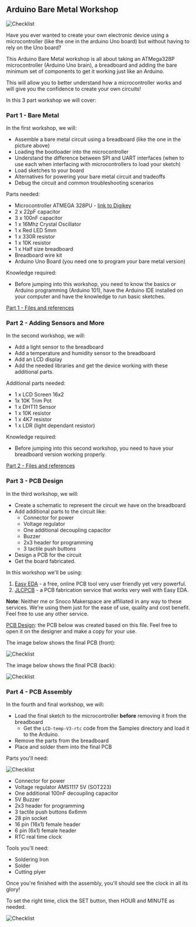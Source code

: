 ## Arduino Bare Metal Workshop

![Checklist](Images/breadboard-small.png)

Have you ever wanted to create your own electronic device using a microcontroller (like the one in the arduino Uno board) but without having to rely on the Uno board?

This Arduino Bare Metal workshop is all about taking an ATMega328P microcontroller (Arduino Uno brain), a breadboard and adding the bare minimum set of components to get it working just like an Arduino.

This will allow you to better understand how a microcontroller works and will give you the confidence to create your own circuits!

In this 3 part workshop we will cover:

### Part 1 - Bare Metal

In the first workshop, we will:

- Assemble a bare metal circuit using a breadboard (like the one in the picture above)
- Loading the bootloader into the microcontroller 
- Understand the difference between SPI and UART interfaces (when to use each when interfacing with microcontrollers to load your sketch)
- Load sketches to your board
- Alternatives for powering your bare metal circuit and tradeoffs
- Debug the circuit and common troubleshooting scenarios

Parts needed:

- Microcontroller ATMEGA 328PU - [link to Digikey](https://www.digikey.com/product-detail/en/microchip-technology/ATMEGA328P-PU/ATMEGA328P-PU-ND/1914589)
- 2 x 22pF capacitor
- 3 x 100nF capacitor
- 1 x 16Mhz Crystal Oscillator 
- 1 x Red LED 5mm
- 1 x 330R resistor
- 1 x 10K resistor
- 1 x Half size breadboard
- Breadboard wire kit
- Arduino Uno Board (you need one to program your bare metal version)

Knowledge required:

- Before jumping into this workshop, you need to know the basics or Arduino programming (Arduino 101), have the Arduino IDE installed on your computer and have the knowledge to run basic sketches. 

[Part 1 - Files and references](Bare_Metal/readme.md)

### Part 2 - Adding Sensors and More

In the second workshop, we will:

- Add a light sensor to the breadboard
- Add a temperature and humidity sensor to the breadboard
- Add an LCD display
- Add the needed libraries and get the device working with these additional parts. 

Additional parts needed:

- 1 x LCD Screen 16x2
- 1x 10K Trim Pot
- 1 x DHT11 Sensor
- 1 x 10K resistor
- 1 x 4K7 resistor
- 1 x LDR (light dependant resistor)

Knowledge required:

- Before jumping into this second workshop, you need to have your breadboard version working properly. 

[Part 2 - Files and references](Additional_Parts/readme.md)

### Part 3 - PCB Design

In the third workshop, we will:

- Create a schematic to represent the circuit we have on the breadboard
- Add additional parts to the circuit like:
    - Connector for power
    - Voltage regulator
    - One additional decoupling capacitor
    - Buzzer
    - 2x3 header for programming
    - 3 tactile push buttons
- Design a PCB for the circuit
- Get the board fabricated. 

In this workshop we'll be using:

1. [Easy EDA](https://easyeda.com/) - a free, online PCB tool very user friendly yet very powerful. 
1. [JLCPCB](https://jlcpcb.com/) - a PCB fabrication service that works very well with Easy EDA. 

**Note**: Neither me or Snoco Makerspace are affiliated in any way to these services. We're using them just for the ease of use, quality and cost benefit. Feel free to use any other service. 

[PCB Design](https://oshwlab.com/wduraes/arduino-baremetal-garage_copy): the PCB below was created based on this file. Feel free to open it on the designer and make a copy for your use.

The image below shows the final PCB (front):

![Checklist](Images/pcb-front.png)

The image below shows the final PCB (back):

![Checklist](Images/pcb-back.png)

### Part 4 - PCB Assembly

In the fourth and final workshop, we will:

- Load the final sketch to the microcontroller **before** removing it from the breadboard
  -  Get the `LCD-temp-V3-rtc` code from the Samples directory and load it to the Arduino.
- Remove the parts from the breadboard
- Place and solder them into the final PCB

Parts you'll need:

![Checklist](Images/parts.png)

  - Connector for power
  - Voltage regulator AMS1117 5V (SOT223)
  - One additional 100nF decoupling capacitor
  - 5V Buzzer
  - 2x3 header for programming
  - 3 tactile push buttons 6x6mm
  - 28 pin socket
  - 16 pin (16x1) female header
  - 6 pin (6x1) female header
  - RTC real time clock

Tools you'll need:

  - Soldering Iron
  - Solder
  - Cutting plyer

Once you're finished with the assembly, you'll should see the clock in all its glory!

To set the right time, click the SET button, then HOUR and MINUTE as needed. 

![Checklist](Images/final.png)